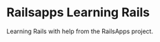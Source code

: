 Railsapps Learning Rails
========================

Learning Rails with help from the RailsApps project.
